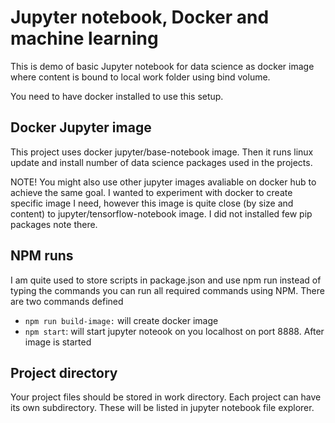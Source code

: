 # Jupyter notebook, Docker and machine learning

This is demo of basic Jupyter notebook for data science as docker image where content is bound to local work folder using bind volume.

You need to have docker installed to use this setup.

## Docker Jupyter image

This project uses docker jupyter/base-notebook image. Then it runs linux update and install number of data science packages used in the projects.

NOTE! You might also use other jupyter images avaliable on docker hub to achieve the same goal. I wanted to experiment with docker to create specific image I need, however this image is quite close (by size and content) to jupyter/tensorflow-notebook image. I did not installed few pip packages note there.

## NPM runs

I am quite used to store scripts in package.json and use npm run instead of typing the commands you can run all required commands using NPM. There are two commands defined

- `npm run build-image:` will create docker image
- `npm start`: will start jupyter noteook on you localhost on port 8888. After image is started


## Project directory

Your project files should be stored in work directory. Each project can have its own subdirectory. These will be listed in jupyter notebook file explorer.
